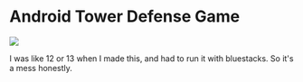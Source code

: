# Android Tower Defense Game

<img src="https://imgur.com/a/Gswbyef" align="center">

I was like 12 or 13 when I made this, and had to run it with bluestacks. So it's a mess honestly.
